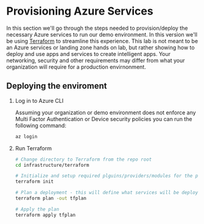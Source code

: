 # Provisioning Azure Services

In this section we'll go through the steps needed to provision/deploy the necessary Azure services to run our demo environment.  In this version we'll be using [Terraform](https://terraform.io) to streamline this experience.  This lab is not meant to be an Azure services or landing zone hands on lab, but rather showing how to deploy and use apps and services to create intelligent apps.  Your networking, security and other requirements may differ from what your organization will require for a production envirnonment.

## Deploying the enviroment

1. Log in to Azure CLI

    Assuming your organization or demo environment does not enforce any Multi Factor Authentication or Device security policies you can run the following command:

    ```bash
    az login
    ```

2. Run Terraform

    ```bash
    # Change directory to Terraform from the repo root
    cd infrastructure/terraform

    # Initialize and setup required plguins/providers/modules for the project
    terraform init

    # Plan a deployment - this will define what services will be deployed into your environment
    terraform plan -out tfplan

    # Apply the plan
    terraform apply tfplan
    ```
